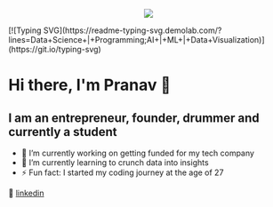 <p align="center">
  <img src="https://media.giphy.com/media/13HgwGsXF0aiGY/giphy.gif">
</p>
[![Typing SVG](https://readme-typing-svg.demolab.com/?lines=Data+Science+|+Programming;AI+|+ML+|+Data+Visualization)](https://git.io/typing-svg)


# Hi there, I'm Pranav 👋

## I am an entrepreneur, founder, drummer and currently a student


- 🔭 I’m currently working on getting funded for my tech company
- 🌱 I’m currently learning to crunch data into insights
- ⚡ Fun fact: I started my coding journey at the age of 27


👔 [linkedin][linkedin]



[twitter]: https://twitter.com/astroficboy
[instagram]: https://instagram.com/astroficboy
[linkedin]: https://www.linkedin.com/in/pranavwankhedkar/

